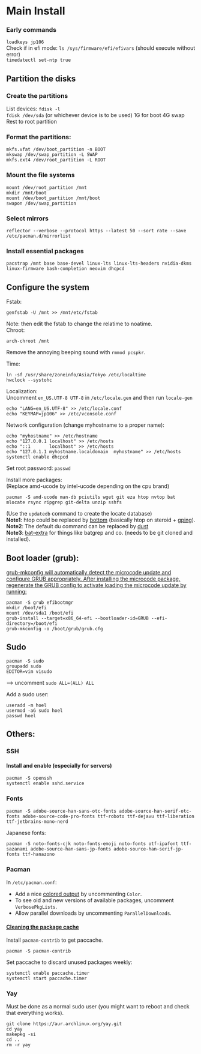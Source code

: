 # Main Install
### Early commands
`loadkeys jp106`\
Check if in efi mode: `ls /sys/firmware/efi/efivars`  (should execute without error)\
`timedatectl set-ntp true`

## Partition the disks
### Create the partitions
List devices: `fdisk -l`\
`fdisk /dev/sda`   (or whichever device is to be used)
1G for boot
4G swap
Rest to root partition

### Format the partitions:
```console
mkfs.vfat /dev/boot_partition -n BOOT
mkswap /dev/swap_partition -L SWAP
mkfs.ext4 /dev/root_partition -L ROOT
```

### Mount the file systems
```console
mount /dev/root_partition /mnt
mkdir /mnt/boot
mount /dev/boot_partition /mnt/boot
swapon /dev/swap_partition
```

### Select mirrors
```console
reflector --verbose --protocol https --latest 50 --sort rate --save /etc/pacman.d/mirrorlist
```
### Install essential packages
```console
pacstrap /mnt base base-devel linux-lts linux-lts-headers nvidia-dkms linux-firmware bash-completion neovim dhcpcd
```

## Configure the system
Fstab:
```console
genfstab -U /mnt >> /mnt/etc/fstab
```
Note: then edit the fstab to change the relatime to noatime.\
Chroot:
```console
arch-chroot /mnt
```

Remove the annoying beeping sound with `rmmod pcspkr`.

Time:
```console
ln -sf /usr/share/zoneinfo/Asia/Tokyo /etc/localtime
hwclock --systohc
```

Localization:\
Uncomment `en_US.UTF-8 UTF-8` in `/etc/locale.gen` and then run `locale-gen`
```console
echo "LANG=en_US.UTF-8" >> /etc/locale.conf
echo "KEYMAP=jp106" >> /etc/vconsole.conf
```

Network configuration (change myhostname to a proper name):
```console
echo "myhostname" >> /etc/hostname
echo "127.0.0.1	localhost" >> /etc/hosts
echo "::1		localhost" >> /etc/hosts
echo "127.0.1.1	myhostname.localdomain	myhostname" >> /etc/hosts
systemctl enable dhcpcd
```

Set root password: `passwd`

Install more packages:\
(Replace amd-ucode by intel-ucode depending on the cpu brand)
```console
pacman -S amd-ucode man-db pciutils wget git eza htop nvtop bat mlocate rsync ripgrep git-delta unzip sshfs
```
(Use the `updatedb` command to create the locate database)\
**Note1**: htop could be replaced by [bottom](https://github.com/ClementTsang/bottom) (basically htop on steroid + [gping](https://github.com/orf/gping)).\
**Note2**: The default du command can be replaced by [dust](https://github.com/bootandy/dust)\
**Note3**: [bat-extra](https://github.com/eth-p/bat-extras) for things like batgrep and co. (needs to be git cloned and installed).

## Boot loader (grub):
[grub-mkconfig will automatically detect the microcode update and configure GRUB appropriately. After installing the microcode package, regenerate the GRUB config to activate loading the microcode update by running:
](https://wiki.archlinux.org/title/microcode)
```console
pacman -S grub efibootmgr
mkdir /boot/efi
mount /dev/sda1 /boot/efi
grub-install --target=x86_64-efi --bootloader-id=GRUB --efi-directory=/boot/efi
grub-mkconfig -o /boot/grub/grub.cfg
```

## Sudo
```console
pacman -S sudo
groupadd sudo
EDITOR=vim visudo
```
--> uncomment `sudo ALL=(ALL) ALL`

Add a sudo user:
```console
useradd -m hoel
usermod -aG sudo hoel
passwd hoel
```

## Others:
### SSH
#### Install and enable (especially for servers)
```console
pacman -S openssh
systemctl enable sshd.service
```

### Fonts
```console
pacman -S adobe-source-han-sans-otc-fonts adobe-source-han-serif-otc-fonts adobe-source-code-pro-fonts ttf-roboto ttf-dejavu ttf-liberation ttf-jetbrains-mono-nerd
```

Japanese fonts:
```console
pacman -S noto-fonts-cjk noto-fonts-emoji noto-fonts otf-ipafont ttf-sazanami adobe-source-han-sans-jp-fonts adobe-source-han-serif-jp-fonts ttf-hanazono
```

### Pacman
In `/etc/pacman.conf`:
- Add a nice [colored output](https://wiki.archlinux.org/title/Color_output_in_console#pacman) by uncommenting `Color`.
- To see old and new versions of available packages, uncomment `VerbosePkgLists`.
- Allow parallel downloads by uncommenting `ParallelDownloads`.

#### [Cleaning the package cache](https://wiki.archlinux.org/title/Pacman#Cleaning_the_package_cache)

Install `pacman-contrib` to get paccache.
```console
pacman -S pacman-contrib
```

Set paccache to discard unused packages weekly:
```console
systemctl enable paccache.timer
systemctl start paccache.timer
```

### Yay
Must be done as a normal sudo user (you might want to reboot and check that everything works).
```console
git clone https://aur.archlinux.org/yay.git
cd yay
makepkg -si
cd ..
rm -r yay
```
